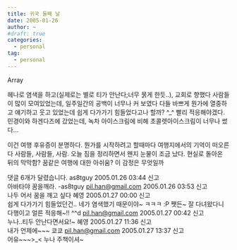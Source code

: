 ```yaml
---
title: 귀국 둘째 날
date: 2005-01-26
author: ~
#draft: true
categories:
  - personal
tag:
  - personal
---
```




Array

헤나로 염색을 하고(실제로는 별로 티가 안난다;너무 묽게 한듯..), 교회로 향했다
사람들이 많이 모여있었는데,
일주일간의 공백이 너무나 커 보였다
다들 바쁘게 뭔가에 열중하고 얘기하고 웃고 있었는데
쉽게 다가가기 힘들었다고나 할까?
^_^
빨리 적응해야겠다.
민경이와 하겐다즈에 갔었는데, 녹차 아이스크림에 비해 초콜렛아이스크림이 너무나 썼다...

이건 여행 후유증이 분명하다.
뭔가를 시작하려고 할때마다 여행지에서의 기억이 떠오른다
사람들, 사람들, 사람.
오늘 짐을 정리하면서 왠지 눈물이 조금 났다.
현실로 돌아온 뒤의 막막함?
꿈같은 여행에 대한 아쉬움?
이 감정은 무엇일까


 댓글  6개가 달렸습니다.
 as8tguy 2005.01.26 03:44 신고   
아바타야 꿈을깨라. -as8tguy
 pil.han@gmail.com 2005.01.26 03:53 신고   
나두 어서 꿈을 깨고 싶다
 혜영 2005.01.27 00:00 신고   
쉽게 다가가기 힘들었던건.. 네가 염색했기 때문이야~ ㅋㅋㅋ :P 쨋든~ 잘 다녀왔다니 다행이고 얼른 적응해~!! ^^d
 pil.han@gmail.com 2005.01.27 00:42 신고   
누나..티두 안난다면서요!~
 혜영 2005.01.27 11:36 신고   
내가 언제에~~~ 쿄쿄
 pil.han@gmail.com 2005.01.27 13:37 신고   
어유~~~>_< 누나 주책이셔~




